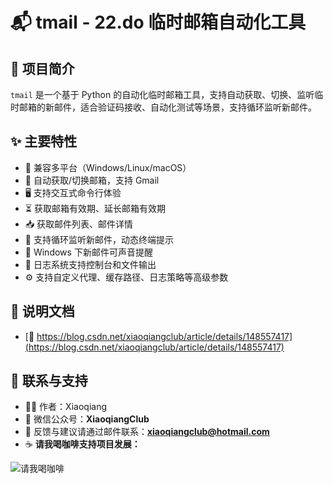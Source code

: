 # 📬 tmail - 22.do 临时邮箱自动化工具

## 📝 项目简介

`tmail` 是一个基于 Python 的自动化临时邮箱工具，支持自动获取、切换、监听临时邮箱的新邮件，适合验证码接收、自动化测试等场景，支持循环监听新邮件。

## ✨ 主要特性
- 🧩 兼容多平台（Windows/Linux/macOS）
- 🚀 自动获取/切换邮箱，支持 Gmail
- 🖥️ 支持交互式命令行体验
- ⏳ 获取邮箱有效期、延长邮箱有效期
- 📥 获取邮件列表、邮件详情
- 🔄 支持循环监听新邮件，动态终端提示
- 🔔 Windows 下新邮件可声音提醒
- 📝 日志系统支持控制台和文件输出
- ⚙️ 支持自定义代理、缓存路径、日志策略等高级参数

## 📒 说明文档 

- [📑 https://blog.csdn.net/xiaoqiangclub/article/details/148557417](https://blog.csdn.net/xiaoqiangclub/article/details/148557417)


## 💬 联系与支持

* 👨‍💻 作者：Xiaoqiang
* 📢 微信公众号：**XiaoqiangClub**
* 📧 反馈与建议请通过邮件联系：**[xiaoqiangclub@hotmail.com](mailto:xiaoqiangclub@hotmail.com)**
* ☕ **请我喝咖啡支持项目发展：**

![请我喝咖啡](https://gitee.com/xiaoqiangclub/xiaoqiangapps/raw/master/images/xiaoqiangclub_ad.png)
